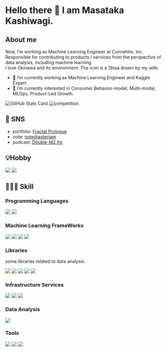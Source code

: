 # Hello there 👋 I am Masataka Kashiwagi.
## About me
Now, I’m working as Machine Learning Engineer at Connehito, Inc.  
Responsible for contributing to products / services from the perspective of data analysis, including machine learning.<br>
I love Okinawa and its environment. The icon is a Shisa drawn by my wife.

- 🔭 I’m currently working as Machine Learning Engineer and Kaggle Expert.
- 🌱 I’m currently interested in Consumer Behavior-model, Multi-modal, MLOps, Product-Led Growth.

![GitHub Stats Card](https://github-readme-stats.vercel.app/api?username=masatakashiwagi&show_icons=true&count_private=true&theme=flag-india)
![competition](https://road-to-kaggle-grandmaster.vercel.app/api/badges/masatakashiwagi/competition/light)


## 📮 SNS
- portfolio: [Fractal Prologue](https://masatakashiwagi.github.io/portfolio/)
- note: [note@asteriam](https://note.com/asteriam/)
- podcast: [Double-M2.fm](https://anchor.fm/double-m2)

## 💡Hobby
<p>
  <img src="https://img.shields.io/badge/-Kaggle-20BEFF?style=flat&logo=Kaggle&logoColor=white"/>
  <img src="https://img.shields.io/badge/-Anchor-5000B9?style=flat&logo=Anchor&logoColor=white"/>
</p>

## 🧑🏻‍💻 Skill
### Programming Languages
<p>
  <img src="https://img.shields.io/badge/-Python-3776AB?style=flat&logo=Python&logoColor=white"/>
  <img src="https://img.shields.io/badge/-Fortran-734F96?style=flat&logo=Fortran&logoColor=white"/>
</p>

### Machine Learning FrameWorks
<p>
  <img src="https://img.shields.io/badge/-scikit--learn-F7931E?style=flat&logo=scikit-learn&logoColor=white"/>
  <img src="https://img.shields.io/badge/-PyTorch-EE4C2C?style=flat&logo=PyTorch&logoColor=white"/>
  <img src="https://img.shields.io/badge/-Tensorflow-FF6F00?style=flat&logo=Tensorflow&logoColor=white"/>
  <img src="https://img.shields.io/badge/-Keras-D00000?style=flat&logo=Keras&logoColor=white"/>
</p>

### Libraries
some libraries related to data analysis.
<p>
  <img src="https://img.shields.io/badge/-numpy-013243?style=flat&logo=numpy&logoColor=white"/>
  <img src="https://img.shields.io/badge/-pandas-150458?style=flat&logo=pandas&logoColor=white"/>
  <img src="https://img.shields.io/badge/-SciPy-8CAAE6?style=flat&logo=SciPy&logoColor=white"/>
  <img src="https://img.shields.io/badge/-OpenCV-5C3EE8?style=flat&logo=OpenCV&logoColor=white"/>
  <img src="https://img.shields.io/badge/-Plotly-3F4F75?style=flat&logo=Plotly&logoColor=white"/>
</p>

### Infrastructure Services
<p>
  <img src="https://img.shields.io/badge/-Docker-2496ED?style=flat&logo=Docker&logoColor=white"/>
  <img src="https://img.shields.io/badge/-Amazon%20AWS-232F3E?style=flat&logo=Amazon%20AWS&logoColor=white"/>
  <img src="https://img.shields.io/badge/-Google%20BigQuery-4285F4?style=flat&logo=Google%20Cloud&logoColor=white"/>
</p>

### Data Analysis
<p>
  <img src="https://img.shields.io/badge/-Jupyter-F37626?style=flat&logo=Jupyter&logoColor=white"/>
</p>

### Tools
<p>
  <img src="https://img.shields.io/badge/-Git-F44D27?style=flat&logo=Git&logoColor=white"/>
  <img src="https://img.shields.io/badge/-Github-181717?style=flat&logo=GitHub&logoColor=white"/>
  <img src="https://img.shields.io/badge/-Slack-4A154B?style=flat&logo=Slack&logoColor=white"/>
</p>

<!-- https://simpleicons.org/ -->

